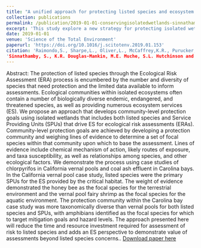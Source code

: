 ```yaml
---
title: "A unified approach for protecting listed species and ecosystem services in isolated wetlands using community-level protection goals"
collection: publications
permalink: /publication/2019-01-01-conservingisolatedwetlands-sinnathambyetal
excerpt: 'This study explore a new strategy for protecting isolated wetlands and habitats.'
date: 2019-01-01
venue: 'Science of the Total Environment'
paperurl: 'https://doi.org/10.1016/j.scitotenv.2019.01.153'
citation: 'Raimondo,S., Sharpe,L., Oliver,L., McCaffrey,K.R., Purucker,S,T., Sinnathamby,S., and J. M. Minucci. (2019).&quot; A unified approach for protecting listed species and ecosystem services in isolated wetlands using community-level protection goals.&quot; <i> Science of The Total Environment</i>. 11(1). 
'Sinnathamby, S., K.R. Douglas-Mankin, M.E. Muche, S.L. Hutchinson and A. Aavudai. (2018). Ecohydrological index, native fish, and climate trends and relationships in the Kansas River basin.Ecohydrology.'
---
```

Abstract: The protection of listed species through the Ecological Risk Assessment (ERA) process is encumbered by the number and diversity of species that need protection and the limited data available to inform assessments. Ecological communities within isolated ecosystems often contain a number of biologically diverse endemic, endangered, and threatened species, as well as providing numerous ecosystem services (ES). We propose an approach that develops community-level protection goals using isolated wetlands that includes both listed species and Service Providing Units (SPUs) that drive ES for ecological risk assessments (ERAs). Community-level protection goals are achieved by developing a protection community and weighing lines of evidence to determine a set of focal species within that community upon which to base the assessment. Lines of evidence include chemical mechanism of action, likely routes of exposure, and taxa susceptibility, as well as relationships among species, and other ecological factors. We demonstrate the process using case studies of chlorpyrifos in California vernal pools and coal ash effluent in Carolina bays. In the California vernal pool case study, listed species were the primary SPUs for the ES provided by the critical habitat. The weight of evidence demonstrated the honey bee as the focal species for the terrestrial environment and the vernal pool fairy shrimp as the focal species for the aquatic environment. The protection community within the Carolina bay case study was more taxonomically diverse than vernal pools for both listed species and SPUs, with amphibians identified as the focal species for which to target mitigation goals and hazard levels. The approach presented here will reduce the time and resource investment required for assessment of risk to listed species and adds an ES perspective to demonstrate value of assessments beyond listed species concerns..
[Download paper here](https://doi.org/10.1016/j.scitotenv.2019.01.153)